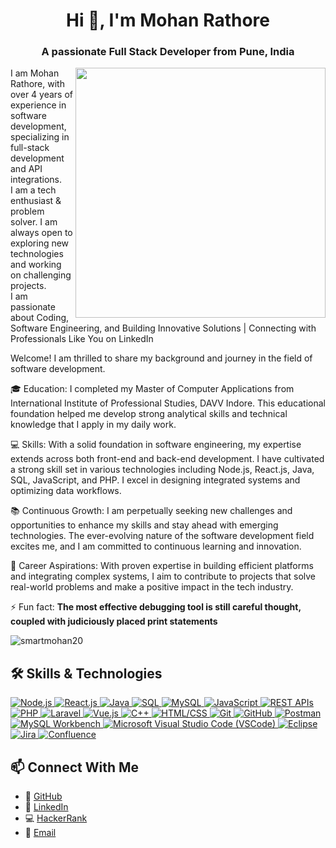 <h1 align="center">Hi 👋, I'm Mohan Rathore</h1>
<h3 align="center">A passionate Full Stack Developer from Pune, India</h3>

<img align="right" width="400" src="https://user-images.githubusercontent.com/55389276/140866485-8fb1c876-9a8f-4d6a-98dc-08c4981eaf70.gif"/>

I am Mohan Rathore, with over 4 years of experience in software development, specializing in full-stack development and API integrations.
<br/>
I am a tech enthusiast & problem solver. I am always open to exploring new technologies and working on challenging projects.
<br/>
I am passionate about Coding, Software Engineering, and Building Innovative Solutions | Connecting with Professionals Like You on LinkedIn

Welcome! I am thrilled to share my background and journey in the field of software development.

🎓 Education: I completed my Master of Computer Applications from International Institute of Professional Studies, DAVV Indore. This educational foundation helped me develop strong analytical skills and technical knowledge that I apply in my daily work.

💻 Skills: With a solid foundation in software engineering, my expertise extends across both front-end and back-end development. I have cultivated a strong skill set in various technologies including Node.js, React.js, Java, SQL, JavaScript, and PHP. I excel in designing integrated systems and optimizing data workflows.

📚 Continuous Growth: I am perpetually seeking new challenges and opportunities to enhance my skills and stay ahead with emerging technologies. The ever-evolving nature of the software development field excites me, and I am committed to continuous learning and innovation.

🚀 Career Aspirations: With proven expertise in building efficient platforms and integrating complex systems, I aim to contribute to projects that solve real-world problems and make a positive impact in the tech industry.

⚡ Fun fact: **The most effective debugging tool is still careful thought, coupled with judiciously placed print statements**

<p align="left"> <img src="https://komarev.com/ghpvc/?username=smartmohan20&label=Profile%20views&color=0e75b6&style=flat" alt="smartmohan20" /> </p>

## 🛠️ Skills & Technologies

<p align="left">
  <a href="https://nodejs.org/en" target="_blank">
    <img src="https://img.shields.io/badge/Node.js-339933?style=flat-square&logo=node.js&logoColor=white" alt="Node.js">
  </a>
  <a href="https://reactjs.org/" target="_blank">
    <img src="https://img.shields.io/badge/React.js-61DAFB?style=flat-square&logo=react&logoColor=white" alt="React.js">
  </a>
   <a href="https://www.java.com/" target="_blank">
    <img src="https://img.shields.io/badge/Java-007396?style=flat-square&logo=java&logoColor=white" alt="Java">
  </a>
  <a href="https://www.mysql.com/" target="_blank">
    <img src="https://img.shields.io/badge/SQL-4479A1?style=flat-square&logo=sql&logoColor=white" alt="SQL">
  </a>
  <a href="https://www.mysql.com/" target="_blank">
    <img src="https://img.shields.io/badge/MySQL-4479A1?style=flat-square&logo=mysql&logoColor=white" alt="MySQL">
  </a>
  <a href="https://www.javascript.com/" target="_blank">
    <img src="https://img.shields.io/badge/JavaScript-F7DF1E?style=flat-square&logo=javascript&logoColor=black" alt="JavaScript">
  </a>
  <a href="https://restfulapi.net/" target="_blank">
    <img src="https://img.shields.io/badge/REST%20APIs-009688?style=flat-square&logo=rest&logoColor=white" alt="REST APIs">
  </a>
  <a href="https://www.php.net/" target="_blank">
    <img src="https://img.shields.io/badge/PHP-777BB4?style=flat-square&logo=php&logoColor=white" alt="PHP">
  </a>
  <a href="https://laravel.com/" target="_blank">
    <img src="https://img.shields.io/badge/Laravel-FF2D20?style=flat-square&logo=laravel&logoColor=white" alt="Laravel">
  </a>
  <a href="https://vuejs.org/" target="_blank">
    <img src="https://img.shields.io/badge/Vue.js-4FC08D?style=flat-square&logo=vue.js&logoColor=white" alt="Vue.js">
  </a>
   <a href="https://isocpp.org/" target="_blank">
    <img src="https://img.shields.io/badge/C++-00599C?style=flat-square&logo=c%2B%2B&logoColor=white" alt="C++">
  </a>
  <a href="https://html.spec.whatwg.org/" target="_blank">
    <img src="https://img.shields.io/badge/HTML%2FCSS-E34F26?style=flat-square&logo=html5&logoColor=white" alt="HTML/CSS">
  </a>
  <a href="https://git-scm.com/" target="_blank">
    <img src="https://img.shields.io/badge/Git-F05032?style=flat-square&logo=git&logoColor=white" alt="Git">
  </a>
  <a href="https://github.com/" target="_blank">
    <img src="https://img.shields.io/badge/GitHub-181717?style=flat-square&logo=github&logoColor=white" alt="GitHub">
  </a>
  <a href="https://www.postman.com/" target="_blank">
    <img src="https://img.shields.io/badge/Postman-FF6C37?style=flat-square&logo=postman&logoColor=white" alt="Postman">
  </a>
  <a href="https://www.mysql.com/" target="_blank">
    <img src="https://img.shields.io/badge/MySQL%20Workbench-4479A1?style=flat-square&logo=mysql&logoColor=white" alt="MySQL Workbench">
  </a>
  <a href="https://code.visualstudio.com/" target="_blank">
    <img src="https://img.shields.io/badge/Microsoft%20Visual%20Studio%20Code-007ACC?style=flat-square&logo=visual-studio-code&logoColor=white" alt="Microsoft Visual Studio Code (VSCode)">
  </a>
  <a href="https://www.eclipse.org/" target="_blank">
    <img src="https://img.shields.io/badge/Eclipse-2C2255?style=flat-square&logo=eclipse&logoColor=white" alt="Eclipse">
  </a>
  <a href="https://www.atlassian.com/software/jira" target="_blank">
    <img src="https://img.shields.io/badge/Jira-0052CC?style=flat-square&logo=jira&logoColor=white" alt="Jira">
  </a>
  <a href="https://www.atlassian.com/software/confluence" target="_blank">
    <img src="https://img.shields.io/badge/Confluence-172B4D?style=flat-square&logo=confluence&logoColor=white" alt="Confluence">
  </a>
</p>

## 📫 Connect With Me

- 🎯 [GitHub](https://github.com/smartmohan20/)
- 👔 [LinkedIn](https://www.linkedin.com/in/smartmohan20/)
- 💻 [HackerRank](https://www.hackerrank.com/profile/smartmohan20)
- 📧 [Email](career.smartmohan@gmail.com)

